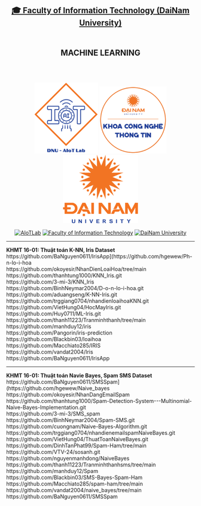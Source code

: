 <h2 align="center">
    <a href="https://dainam.edu.vn/vi/khoa-cong-nghe-thong-tin">
    🎓 Faculty of Information Technology (DaiNam University)
    </a>
</h2>
<h2 align="center">
    <br>
   MACHINE LEARNING
    <br>
    <br>
    <br>
</h2>
<div align="center">
    <p align="center">
        <img src="docs/aiotlab_logo.png" alt="AIoTLab Logo" width="170"/>
        <img src="docs/fitdnu_logo.png" alt="AIoTLab Logo" width="180"/>
        <img src="docs/dnu_logo.png" alt="DaiNam University Logo" width="200"/>
    </p>

[![AIoTLab](https://img.shields.io/badge/AIoTLab-green?style=for-the-badge)](https://www.facebook.com/DNUAIoTLab)
[![Faculty of Information Technology](https://img.shields.io/badge/Faculty%20of%20Information%20Technology-blue?style=for-the-badge)](https://dainam.edu.vn/vi/khoa-cong-nghe-thong-tin)
[![DaiNam University](https://img.shields.io/badge/DaiNam%20University-orange?style=for-the-badge)](https://dainam.edu.vn)

</div>
<hr>
<b>KHMT 16-01: Thuật toán K-NN, Iris Dataset</b>
<br>
https://github.com/BaNguyen0611/IrisApp](https://github.com/hgewew/Ph-n-lo-i-hoa
<br>
https://github.com/okoyesir/NhanDienLoaiHoa/tree/main
<br>
https://github.com/thanhtung1000/KNN_Iris.git
<br>
https://github.com/3-mi-3/KNN_Iris
<br>
https://github.com/BinhNeymar2004/D-o-n-lo-i-hoa.git
<br>
https://github.com/aduangseng/K-NN-Iris.git
<br>
https://github.com/trggiang0704/nhandienloaihoaKNN.git
<br>
https://github.com/VietHung04/HocMayIris.git
<br>
https://github.com/Huy0711/ML-Iris.git
<br>
https://github.com/thanh11223/Tranminhthanh/tree/main
<br>
https://github.com/manhduy12/iris
<br>
https://github.com/Pangorin/iris-prediction
<br>
https://github.com/Blackbin03/loaihoa
<br>
https://github.com/Macchiato285/IRIS
<br>
https://github.com/vandat2004/Iris
<br>
https://github.com/BaNguyen0611/IrisApp
<hr>
<b>KHMT 16-01: Thuật toán Navie Bayes, Spam SMS Dataset</b>
<br>
https://github.com/BaNguyen0611/SMSSpam](https://github.com/hgewew/Naive_bayes
<br>
https://github.com/okoyesir/NhanDangEmailSpam
<br>
https://github.com/thanhtung1000/Spam-Detection-System---Multinomial-Naive-Bayes-Implementation.git
<br>
https://github.com/3-mi-3/SMS_spam
<br>
https://github.com/BinhNeymar2004/Spam-SMS.git
<br>
https://github.com/cuongnam/Naive-Bayes-Algorithm.git
<br>
https://github.com/trggiang0704/nhandienemailspamNaiveBayes.git
<br>
https://github.com/VietHung04/ThuatToanNaiveBayes.git
<br>
https://github.com/DinhTanPhat99/Spam-Ham/tree/main
<br>
https://github.com/VTV-24/sosanh.git
<br>
https://github.com/nguyenmanhdong/NaiveBayes
<br>
https://github.com/thanh11223/Tranminhthanhsms/tree/main
<br>
https://github.com/manhduy12/Spam
<br>
https://github.com/Blackbin03/SMS-Bayes-Spam-Ham
<br>
https://github.com/Macchiato285/spam-ham/tree/main
<br>
https://github.com/vandat2004/naive_bayes/tree/main
<br>
https://github.com/BaNguyen0611/SMSSpam

